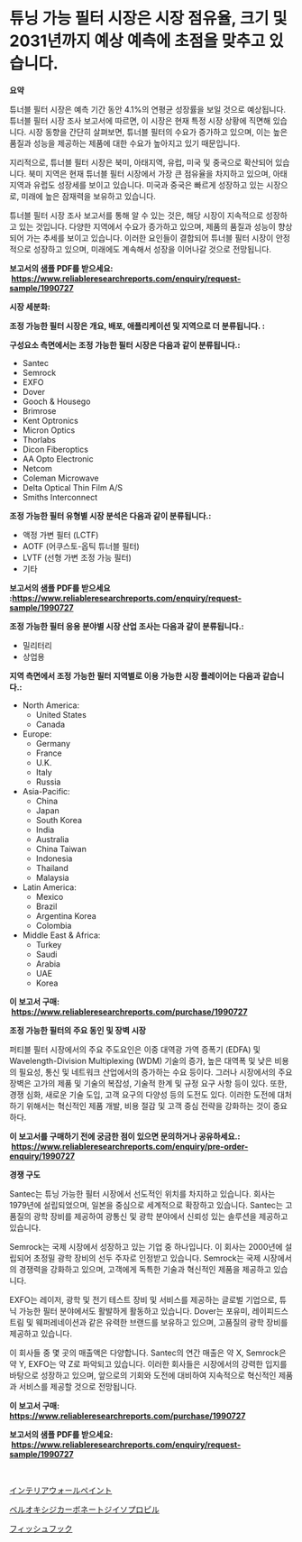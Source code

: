 <p><h1>튜닝 가능 필터 시장은 시장 점유율, 크기 및 2031년까지 예상 예측에 초점을 맞추고 있습니다.</h1></p><p><strong>요약</strong></p>
<p><p>튜너블 필터 시장은 예측 기간 동안 4.1%의 연평균 성장률을 보일 것으로 예상됩니다. 튜너블 필터 시장 조사 보고서에 따르면, 이 시장은 현재 특정 시장 상황에 직면해 있습니다. 시장 동향을 간단히 살펴보면, 튜너블 필터의 수요가 증가하고 있으며, 이는 높은 품질과 성능을 제공하는 제품에 대한 수요가 높아지고 있기 때문입니다.</p><p>지리적으로, 튜너블 필터 시장은 북미, 아태지역, 유럽, 미국 및 중국으로 확산되어 있습니다. 북미 지역은 현재 튜너블 필터 시장에서 가장 큰 점유율을 차지하고 있으며, 아태지역과 유럽도 성장세를 보이고 있습니다. 미국과 중국은 빠르게 성장하고 있는 시장으로, 미래에 높은 잠재력을 보유하고 있습니다.</p><p>튜너블 필터 시장 조사 보고서를 통해 알 수 있는 것은, 해당 시장이 지속적으로 성장하고 있는 것입니다. 다양한 지역에서 수요가 증가하고 있으며, 제품의 품질과 성능이 향상되어 가는 추세를 보이고 있습니다. 이러한 요인들이 결합되어 튜너블 필터 시장이 안정적으로 성장하고 있으며, 미래에도 계속해서 성장을 이어나갈 것으로 전망됩니다.</p></p>
<p><strong>보고서의 샘플 PDF를 받으세요: &nbsp;<a href="https://www.reliableresearchreports.com/enquiry/request-sample/1990727">https://www.reliableresearchreports.com/enquiry/request-sample/1990727</a></strong></p>
<p><strong>시장 세분화:</strong></p>
<p><strong> 조정 가능한 필터 시장은 개요, 배포, 애플리케이션 및 지역으로 더 분류됩니다. :</strong></p>
<p><strong>구성요소 측면에서는 조정 가능한 필터 시장은 다음과 같이 분류됩니다.:</strong></p>
<p><ul><li>Santec</li><li>Semrock</li><li>EXFO</li><li>Dover</li><li>Gooch & Housego</li><li>Brimrose</li><li>Kent Optronics</li><li>Micron Optics</li><li>Thorlabs</li><li>Dicon Fiberoptics</li><li>AA Opto Electronic</li><li>Netcom</li><li>Coleman Microwave</li><li>Delta Optical Thin Film A/S</li><li>Smiths Interconnect</li></ul></p>
<p><strong> 조정 가능한 필터 유형별 시장 분석은 다음과 같이 분류됩니다.:</strong></p>
<p><ul><li>액정 가변 필터 (LCTF)</li><li>AOTF (어쿠스토-옵틱 튜너블 필터)</li><li>LVTF (선형 가변 조정 가능 필터)</li><li>기타</li></ul></p>
<p><strong>보고서의 샘플 PDF를 받으세요 :<a href="https://www.reliableresearchreports.com/enquiry/request-sample/1990727">https://www.reliableresearchreports.com/enquiry/request-sample/1990727</a></strong></p>
<p><strong> 조정 가능한 필터 응용 분야별 시장 산업 조사는 다음과 같이 분류됩니다.:</strong></p>
<p><ul><li>밀리터리</li><li>상업용</li></ul></p>
<p><strong>지역 측면에서 조정 가능한 필터 지역별로 이용 가능한 시장 플레이어는 다음과 같습니다.:</strong></p>
<p><ul>
    <li>
        North America:
        <ul>
            <li>United States</li>
            <li>Canada</li>
        </ul>
    </li>
    <li>
        Europe:
        <ul>
            <li>Germany</li>
            <li>France</li>
            <li>U.K.</li>
            <li>Italy</li>
            <li>Russia</li>
        </ul>
    </li>
    <li>
        Asia-Pacific:
        <ul>
            <li>China</li>
            <li>Japan</li>
            <li>South Korea</li>
            <li>India</li>
            <li>Australia</li>
            <li>China Taiwan</li>
            <li>Indonesia</li>
            <li>Thailand</li>
            <li>Malaysia</li>
        </ul>
    </li>
    <li>
        Latin America:
        <ul>
            <li>Mexico</li>
            <li>Brazil</li>
            <li>Argentina Korea</li>
            <li>Colombia</li>
        </ul>
    </li>
    <li>
        Middle East & Africa:
        <ul>
            <li>Turkey</li>
            <li>Saudi</li>
            <li>Arabia</li>
            <li>UAE</li>
            <li>Korea</li>
        </ul>
    </li>
    </ul></p>
<p><strong>이 보고서 구매: &nbsp;<a href="https://www.reliableresearchreports.com/purchase/1990727">https://www.reliableresearchreports.com/purchase/1990727</a></strong></p>
<p><strong>조정 가능한 필터의 주요 동인 및 장벽 시장</strong></p>
<p><p>퍼티블 필터 시장에서의 주요 주도요인은 이중 대역광 가역 증폭기 (EDFA) 및 Wavelength-Division Multiplexing (WDM) 기술의 증가, 높은 대역폭 및 낮은 비용의 필요성, 통신 및 네트워크 산업에서의 증가하는 수요 등이다. 그러나 시장에서의 주요 장벽은 고가의 제품 및 기술의 복잡성, 기술적 한계 및 규정 요구 사항 등이 있다. 또한, 경쟁 심화, 새로운 기술 도입, 고객 요구의 다양성 등의 도전도 있다. 이러한 도전에 대처하기 위해서는 혁신적인 제품 개발, 비용 절감 및 고객 중심 전략을 강화하는 것이 중요하다.</p></p>
<p><strong>이 보고서를 구매하기 전에 궁금한 점이 있으면 문의하거나 공유하세요.: &nbsp;<a href="https://www.reliableresearchreports.com/enquiry/pre-order-enquiry/1990727">https://www.reliableresearchreports.com/enquiry/pre-order-enquiry/1990727</a></strong></p>
<p><strong>경쟁 구도</strong></p>
<p><p>Santec는 튜닝 가능한 필터 시장에서 선도적인 위치를 차지하고 있습니다. 회사는 1979년에 설립되었으며, 일본을 중심으로 세계적으로 확장하고 있습니다. Santec는 고품질의 광학 장비를 제공하여 광통신 및 광학 분야에서 신뢰성 있는 솔루션을 제공하고 있습니다. </p><p>Semrock는 국제 시장에서 성장하고 있는 기업 중 하나입니다. 이 회사는 2000년에 설립되어 초정밀 광학 장비의 선두 주자로 인정받고 있습니다. Semrock는 국제 시장에서의 경쟁력을 강화하고 있으며, 고객에게 독특한 기술과 혁신적인 제품을 제공하고 있습니다.</p><p>EXFO는 레이저, 광학 및 전기 테스트 장비 및 서비스를 제공하는 글로벌 기업으로, 튜닉 가능한 필터 분야에서도 활발하게 활동하고 있습니다. Dover는 포유미, 레이피드스트림 및 웨퍼레네이션과 같은 유력한 브랜드를 보유하고 있으며, 고품질의 광학 장비를 제공하고 있습니다.</p><p>이 회사들 중 몇 곳의 매출액은 다양합니다. Santec의 연간 매출은 약 X, Semrock은 약 Y, EXFO는 약 Z로 파악되고 있습니다. 이러한 회사들은 시장에서의 강력한 입지를 바탕으로 성장하고 있으며, 앞으로의 기회와 도전에 대비하여 지속적으로 혁신적인 제품과 서비스를 제공할 것으로 전망됩니다.</p></p>
<p><strong>이 보고서 구매: &nbsp; <a href="https://www.reliableresearchreports.com/purchase/1990727">https://www.reliableresearchreports.com/purchase/1990727</a></strong></p>
<p><strong>보고서의 샘플 PDF를 받으세요: &nbsp;<a href="https://www.reliableresearchreports.com/enquiry/request-sample/1990727">https://www.reliableresearchreports.com/enquiry/request-sample/1990727</a></strong><strong></strong></p>
<p>&nbsp;</p>
<p><p><a href="https://github.com/CloydAbbott2023/Market-Research-Report-List-1/blob/main/19231919073.md">インテリアウォールペイント</a></p><p><a href="https://github.com/oqoeusbvpadwjs08/Market-Research-Report-List-1/blob/main/22143189074.md">ペルオキシジカーボネートジイソプロピル</a></p><p><a href="https://github.com/AaronVargas43/Market-Research-Report-List-1/blob/main/49217979072.md">フィッシュフック</a></p></p>
